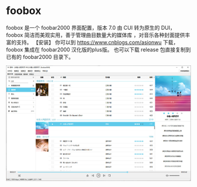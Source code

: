 # foobox

foobox 是一个 foobar2000 界面配置，版本 7.0 由 CUI 转为原生的 DUI，foobox 简洁而美观实用，善于管理曲目数量大的媒体库 ，对音乐各种封面提供丰富的支持。
【安装】
你可以到 https://www.cnblogs.com/asionwu 下载，foobox 集成在 foobar2000 汉化版的plus版。
也可以下载 release 包直接复制到已有的 foobar2000 目录下。

![alt text](info/screenshot.jpg "foobox - CUI foobar2000 media player")
